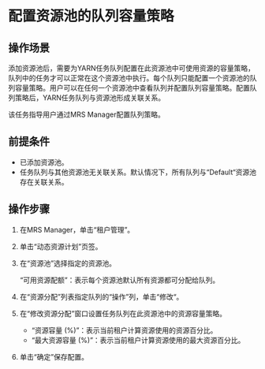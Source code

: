 # 配置资源池的队列容量策略<a name="ZH-CN_TOPIC_0035271550"></a>

## 操作场景<a name="section3046557620546"></a>

添加资源池后，需要为YARN任务队列配置在此资源池中可使用资源的容量策略，队列中的任务才可以正常在这个资源池中执行。每个队列只能配置一个资源池的队列容量策略。用户可以在任何一个资源池中查看队列并配置队列容量策略。配置队列策略后，YARN任务队列与资源池形成关联关系。

该任务指导用户通过MRS Manager配置队列策略。

## 前提条件<a name="section1748565020533"></a>

-   已添加资源池。
-   任务队列与其他资源池无关联关系。默认情况下，所有队列与“Default“资源池存在关联关系。

## 操作步骤<a name="section5215752720514"></a>

1.  在MRS Manager，单击“租户管理”。
2.  单击“动态资源计划”页签。
3.  在“资源池”选择指定的资源池。

    “可用资源配额”：表示每个资源池默认所有资源都可分配给队列。

4.  在“资源分配”列表指定队列的“操作”列，单击“修改“。
5.  在“修改资源分配”窗口设置任务队列在此资源池中的资源容量策略。
    -   “资源容量 \(%\)”：表示当前租户计算资源使用的资源百分比。
    -   “最大资源容量 \(%\)”：表示当前租户计算资源使用的最大资源百分比。

6.  单击“确定”保存配置。

